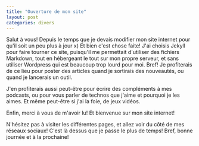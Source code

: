 ```yaml
---
title: "Ouverture de mon site"
layout: post
categories: divers
---
```


Salut à vous! Depuis le temps que je devais modifier mon site internet pour qu'il soit un peu plus à jour x) Et bien c'est chose faite! J'ai choisis Jekyll pour faire tourner ce site, puisqu'il me permettait d'utiliser des fichiers Markdown, tout en hébergeant le tout sur mon propre serveur, et sans utiliser Wordpress qui est beaucoup trop lourd pour moi. Bref! Je profiterais de ce lieu pour poster des articles quand je sortirais des nouveautés, ou quand je lancerais un outil.

J'en profiterais aussi peut-être pour écrire des compléments à mes podcasts, ou pour vous parler de technos que j'aime et pourquoi je les aimes. Et même peut-être si j'ai la foie, de jeux vidéos.

Enfin, merci à vous de m'avoir lu! Et bienvenue sur mon site internet!

N'hésitez pas à visiter les différentes pages, et allez voir du côté de mes réseaux sociaux! C'est là dessus que je passe le plus de temps! Bref, bonne journée et à la prochaine!